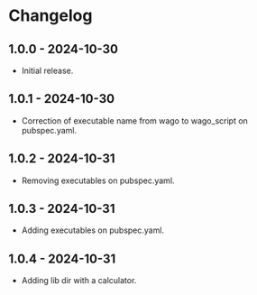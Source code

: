 # Changelog

## 1.0.0 - 2024-10-30
- Initial release.

## 1.0.1 - 2024-10-30
- Correction of executable name from wago to wago_script on pubspec.yaml.

## 1.0.2 - 2024-10-31
- Removing executables on pubspec.yaml.

## 1.0.3 - 2024-10-31
- Adding executables on pubspec.yaml.

## 1.0.4 - 2024-10-31
- Adding lib dir with a calculator.

